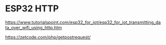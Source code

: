 # ESP32 HTTP 
 
https://www.tutorialspoint.com/esp32_for_iot/esp32_for_iot_transmitting_data_over_wifi_using_http.htm


https://zetcode.com/php/getpostrequest/